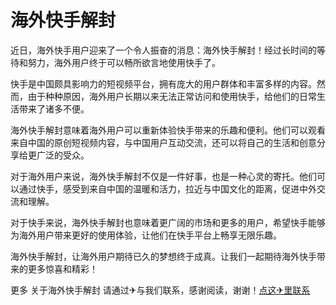 # 海外快手解封

近日，海外快手用户迎来了一个令人振奋的消息：海外快手解封！经过长时间的等待和努力，海外用户终于可以畅所欲言地使用快手了。

快手是中国颇具影响力的短视频平台，拥有庞大的用户群体和丰富多样的内容。然而，由于种种原因，海外用户长期以来无法正常访问和使用快手，给他们的日常生活带来了诸多不便。

海外快手解封意味着海外用户可以重新体验快手带来的乐趣和便利。他们可以观看来自中国的原创短视频内容，与中国用户互动交流，还可以将自己的生活和创意分享给更广泛的受众。

对于海外用户来说，海外快手解封不仅是一件好事，也是一种心灵的寄托。他们可以通过快手，感受到来自中国的温暖和活力，拉近与中国文化的距离，促进中外交流和理解。

对于快手来说，海外快手解封也意味着更广阔的市场和更多的用户，希望快手能够为海外用户带来更好的使用体验，让他们在快手平台上畅享无限乐趣。

海外快手解封，让海外用户期待已久的梦想终于成真。让我们一起期待海外快手带来的更多惊喜和精彩！

更多 关于海外快手解封 请通过✈与我们联系，感谢阅读，谢谢！[点这✈里联系](https://www.k02.cc)
